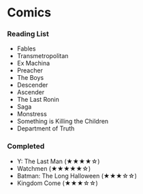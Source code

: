 <h1> Comics </h1>

<h3> Reading List </h3>

- Fables
- Transmetropolitan
- Ex Machina
- Preacher
- The Boys
- Descender
- Ascender
- The Last Ronin
- Saga
- Monstress
- Something is Killing the Children
- Department of Truth

<h3> Completed </h3>

- Y: The Last Man (★★★★☆)
- Watchmen (★★★★★☆)
- Batman: The Long Halloween (★★★☆☆)
- Kingdom Come (★★★☆☆)